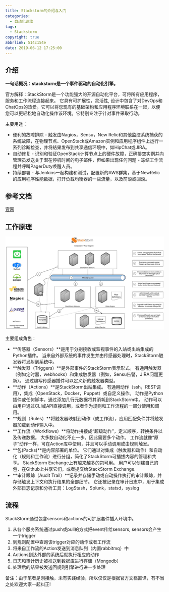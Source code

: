 ```yaml
---
title: Stackstorm的介绍与入门
categories:
  - 自动化运维
tags:
  - Stackstorm
copyright: true
abbrlink: 514c154e
date: 2019-06-12 17:25:00
---
```


## 介绍

**一句话概况：stackstorm是一个事件驱动的自动化引擎。**

官方解释：StackStorm是一个功能强大的开源自动化平台，可将所有应用程序，服务和工作流程连接起来。 它具有可扩展性，灵活性, 设计中包含了对DevOps和ChatOps的热爱。它可以将您现有的基础架构和应用程序环境联系在一起，以便您可以更轻松地自动化操作该环境。它特别专注于针对事件采取行动。

主要用途：  

-  便利的故障排除 - 触发由Nagios，Sensu，New Relic和其他监控系统捕获的系统故障，在物理节点、OpenStack或Amazon实例和应用程序组件上运行一系列诊断检查，并将结果发布到共享通信环境中，如HipChat或JIRA。
- 自动修复 - 识别和验证OpenStack计算节点上的硬件故障，正确排空实例并向管理员发送关于潜在停机时间的电子邮件，但如果出现任何问题 - 冻结工作流程并呼叫PagerDuty唤醒人员。
- 持续部署 - 与Jenkins一起构建和测试，配置新的AWS群集，基于NewRelic的应用程序性能数据，打开负载均衡器的一些流量，以及前滚或回滚。

## 参考文档

[官网](https://stackstorm.com/)

<!--more-->

## 工作原理

![](Stackstorm的介绍与入门/1.png)

主要组成角色：

- **传感器（Sensors）**是用于分别接收或监视事件的入站或出站集成的Python插件。 当来自外部系统的事件发生并由传感器处理时，StackStorm触发器将发射到系统中。
- **触发器（Triggers）**是外部事件的StackStorm表示形式。 有通用触发器（例如定时器，webhooks）和集成触发器（例如，Sensu告警，JIRA问题更新）。 通过编写传感器插件可以定义新的触发器类型。
- **动作（Actions）**是StackStorm出站集成。 有通用动作（ssh，REST调用），集成（OpenStack，Docker，Puppet）或自定义操作。 动作是Python插件或任何脚本，通过添加几行元数据将其消耗到StackStorm中。 动作可以由用户通过CLI或API直接调用，或者作为规则和工作流程的一部分使用和调用。
- **规则（Rules）**将触发器映射到动作（或工作流），应用匹配条件并将触发器加载到动作输入中。
- **工作流（Workflows）**将动作拼接成“超级动作”，定义顺序，转换条件以及传递数据。 大多数自动化不止一步，因此需要多个动作。 工作流就像“原子”动作一样，可在Action库中使用，并且可以手动调用或由规则触发。
- **包(Packs)**是内容部署的单位。 它们通过对集成（触发器和动作）和自动化（规则和工作流）进行分组，简化了StackStorm可插拔内容的管理和共享。 StackStorm Exchange上有越来越多的包可用。 用户可以创建自己的包，在Github上共享它们，或者提交给StackStorm Exchange.
- **审计跟踪（Audit Trail）**记录并存储手动或自动操作执行的审计跟踪，并存储触发上下文和执行结果的全部细节。 它还被记录在审计日志中，用于集成外部日志记录和分析工具：LogStash，Splunk，statsd，syslog

## 流程

StackStorm通过包含sensors和actions的可扩展套件插入环境中。

1. 从各个服务系统通过push或pull的方式把event传给sensors, sensors会产生一个trigger
2. 到规则配置中查询该trigger对应的动作或者工作流
3. 将来自工作流的Action发送到消息队列（内置rabbitmq）中
4. Actions到达外部的系统后就执行相应的动作
5. 日志和审计历史被推送到数据库进行存储（Mongodb）
6. 处理后的结果被发送回规则引擎进行进一步处理

备注：由于笔者是刚接触，未有实践经验，所以仅仅是根据官方文档直译，有不当之处欢迎大家一起纠正!